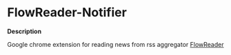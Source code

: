 FlowReader-Notifier
===============

**Description**

Google chrome extension for reading news from rss aggregator [FlowReader](http://www.flowreader.com)